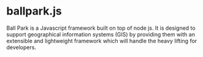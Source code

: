 # ballpark.js
Ball Park is a Javascript framework built on top of node js. It is designed to support geographical information systems (GIS) by providing them with an extensible and lightweight framework which will handle the heavy lifting for developers.
